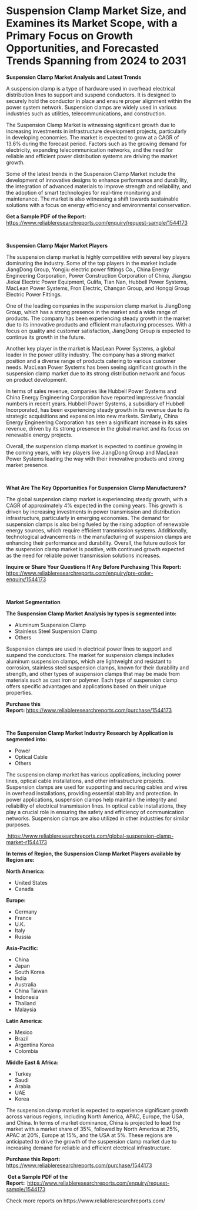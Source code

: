 <p><h1>Suspension Clamp Market Size, and Examines its Market Scope, with a Primary Focus on Growth Opportunities, and Forecasted Trends Spanning from 2024 to 2031</h1></p><p><strong>Suspension Clamp Market Analysis and Latest Trends</strong></p>
<p><p>A suspension clamp is a type of hardware used in overhead electrical distribution lines to support and suspend conductors. It is designed to securely hold the conductor in place and ensure proper alignment within the power system network. Suspension clamps are widely used in various industries such as utilities, telecommunications, and construction.</p><p>The Suspension Clamp Market is witnessing significant growth due to increasing investments in infrastructure development projects, particularly in developing economies. The market is expected to grow at a CAGR of 13.6% during the forecast period. Factors such as the growing demand for electricity, expanding telecommunication networks, and the need for reliable and efficient power distribution systems are driving the market growth.</p><p>Some of the latest trends in the Suspension Clamp Market include the development of innovative designs to enhance performance and durability, the integration of advanced materials to improve strength and reliability, and the adoption of smart technologies for real-time monitoring and maintenance. The market is also witnessing a shift towards sustainable solutions with a focus on energy efficiency and environmental conservation.</p></p>
<p><strong>Get a Sample PDF of the Report:&nbsp;</strong> <a href="https://www.reliableresearchreports.com/enquiry/request-sample/1544173">https://www.reliableresearchreports.com/enquiry/request-sample/1544173</a></p>
<p>&nbsp;</p>
<p><strong>Suspension Clamp Major Market Players</strong></p>
<p><p>The suspension clamp market is highly competitive with several key players dominating the industry. Some of the top players in the market include JiangDong Group, Yongjiu electric power fittings Co., China Energy Engineering Corporation, Power Construction Corporation of China, Jiangsu Jiekai Electric Power Equipment, Gulifa, Tian Nan, Hubbell Power Systems, MacLean Power Systems, Fron Electric, Changan Group, and Hongqi Group Electric Power Fittings.</p><p>One of the leading companies in the suspension clamp market is JiangDong Group, which has a strong presence in the market and a wide range of products. The company has been experiencing steady growth in the market due to its innovative products and efficient manufacturing processes. With a focus on quality and customer satisfaction, JiangDong Group is expected to continue its growth in the future.</p><p>Another key player in the market is MacLean Power Systems, a global leader in the power utility industry. The company has a strong market position and a diverse range of products catering to various customer needs. MacLean Power Systems has been seeing significant growth in the suspension clamp market due to its strong distribution network and focus on product development.</p><p>In terms of sales revenue, companies like Hubbell Power Systems and China Energy Engineering Corporation have reported impressive financial numbers in recent years. Hubbell Power Systems, a subsidiary of Hubbell Incorporated, has been experiencing steady growth in its revenue due to its strategic acquisitions and expansion into new markets. Similarly, China Energy Engineering Corporation has seen a significant increase in its sales revenue, driven by its strong presence in the global market and its focus on renewable energy projects.</p><p>Overall, the suspension clamp market is expected to continue growing in the coming years, with key players like JiangDong Group and MacLean Power Systems leading the way with their innovative products and strong market presence.</p></p>
<p>&nbsp;</p>
<p><strong>What Are The Key Opportunities For Suspension Clamp Manufacturers?</strong></p>
<p><p>The global suspension clamp market is experiencing steady growth, with a CAGR of approximately 4% expected in the coming years. This growth is driven by increasing investments in power transmission and distribution infrastructure, particularly in emerging economies. The demand for suspension clamps is also being fueled by the rising adoption of renewable energy sources, which require efficient transmission systems. Additionally, technological advancements in the manufacturing of suspension clamps are enhancing their performance and durability. Overall, the future outlook for the suspension clamp market is positive, with continued growth expected as the need for reliable power transmission solutions increases.</p></p>
<p><strong>Inquire or Share Your Questions If Any Before Purchasing This Report:</strong> <a href="https://www.reliableresearchreports.com/enquiry/pre-order-enquiry/1544173">https://www.reliableresearchreports.com/enquiry/pre-order-enquiry/1544173</a></p>
<p>&nbsp;</p>
<p><strong>Market Segmentation</strong></p>
<p><strong>The Suspension Clamp Market Analysis by types is segmented into:</strong></p>
<p><ul><li>Aluminum Suspension Clamp</li><li>Stainless Steel Suspension Clamp</li><li>Others</li></ul></p>
<p><p>Suspension clamps are used in electrical power lines to support and suspend the conductors. The market for suspension clamps includes aluminum suspension clamps, which are lightweight and resistant to corrosion, stainless steel suspension clamps, known for their durability and strength, and other types of suspension clamps that may be made from materials such as cast iron or polymer. Each type of suspension clamp offers specific advantages and applications based on their unique properties.</p></p>
<p><strong>Purchase this Report:&nbsp;</strong><a href="https://www.reliableresearchreports.com/purchase/1544173">https://www.reliableresearchreports.com/purchase/1544173</a></p>
<p>&nbsp;</p>
<p><strong>The Suspension Clamp Market Industry Research by Application is segmented into:</strong></p>
<p><ul><li>Power</li><li>Optical Cable</li><li>Others</li></ul></p>
<p><p>The suspension clamp market has various applications, including power lines, optical cable installations, and other infrastructure projects. Suspension clamps are used for supporting and securing cables and wires in overhead installations, providing essential stability and protection. In power applications, suspension clamps help maintain the integrity and reliability of electrical transmission lines. In optical cable installations, they play a crucial role in ensuring the safety and efficiency of communication networks. Suspension clamps are also utilized in other industries for similar purposes.</p></p>
<p><a href="https://www.reliableresearchreports.com/global-suspension-clamp-market-r1544173">&nbsp;https://www.reliableresearchreports.com/global-suspension-clamp-market-r1544173</a></p>
<p><strong>In terms of Region, the Suspension Clamp Market Players available by Region are:</strong></p>
<p>
    <p> <strong> North America: </strong>
        <ul>
            <li>United States</li>
            <li>Canada</li>
        </ul>
        </p> 
    <p> <strong> Europe: </strong>
        <ul>
            <li>Germany</li>
            <li>France</li>
            <li>U.K.</li>
            <li>Italy</li>
            <li>Russia</li>
        </ul>
        </p> 
    <p> <strong> Asia-Pacific: </strong>
        <ul>
            <li>China</li>
            <li>Japan</li>
            <li>South Korea</li>
            <li>India</li>
            <li>Australia</li>
            <li>China Taiwan</li>
            <li>Indonesia</li>
            <li>Thailand</li>
            <li>Malaysia</li>
        </ul>
        </p> 
    <p> <strong> Latin America: </strong>
        <ul>
            <li>Mexico</li>
            <li>Brazil</li>
            <li>Argentina Korea</li>
            <li>Colombia</li>
        </ul>
        </p> 
    <p> <strong> Middle East & Africa: </strong>
        <ul>
            <li>Turkey</li>
            <li>Saudi</li>
            <li>Arabia</li>
            <li>UAE</li>
            <li>Korea</li>
        </ul>
    </p>
    </p>
<p><p>The suspension clamp market is expected to experience significant growth across various regions, including North America, APAC, Europe, the USA, and China. In terms of market dominance, China is projected to lead the market with a market share of 35%, followed by North America at 25%, APAC at 20%, Europe at 15%, and the USA at 5%. These regions are anticipated to drive the growth of the suspension clamp market due to increasing demand for reliable and efficient electrical infrastructure.</p></p>
<p><strong>Purchase this Report: </strong><a href="https://www.reliableresearchreports.com/purchase/1544173">https://www.reliableresearchreports.com/purchase/1544173</a></p>
<p>&nbsp;<strong>Get a Sample PDF of the Report:&nbsp;&nbsp;</strong><a href="https://www.reliableresearchreports.com/enquiry/request-sample/1544173">https://www.reliableresearchreports.com/enquiry/request-sample/1544173</a></p>
<p><strong></strong></p>
<p>Check more reports on https://www.reliableresearchreports.com/</p>